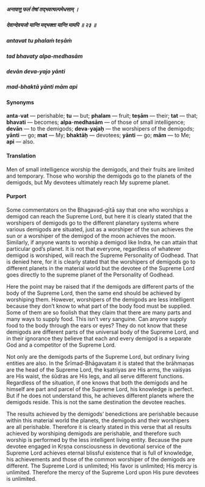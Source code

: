 ##### अन्तवत्तु फलं तेषां तद्भवत्यल्पमेधसाम् ।
##### देवान्देवयजो यान्ति मद्भक्ता यान्ति मामपि ॥ २३ ॥

##### antavat tu phalaṁ teṣāṁ
##### tad bhavaty alpa-medhasām
##### devān deva-yajo yānti
##### mad-bhaktā yānti mām api

#### Synonyms

**anta**-**vat** — perishable; **tu** — but; **phalam** — fruit; **teṣām** — their; **tat** — that; **bhavati** — becomes; **alpa**-**medhasām** — of those of small intelligence; **devān** — to the demigods; **deva**-**yajaḥ** — the worshipers of the demigods; **yānti** — go; **mat** — My; **bhaktāḥ** — devotees; **yānti** — go; **mām** — to Me; **api** — also.

#### Translation

Men of small intelligence worship the demigods, and their fruits are limited and temporary. Those who worship the demigods go to the planets of the demigods, but My devotees ultimately reach My supreme planet.

#### Purport

Some commentators on the Bhagavad-gītā say that one who worships a demigod can reach the Supreme Lord, but here it is clearly stated that the worshipers of demigods go to the different planetary systems where various demigods are situated, just as a worshiper of the sun achieves the sun or a worshiper of the demigod of the moon achieves the moon. Similarly, if anyone wants to worship a demigod like Indra, he can attain that particular god’s planet. It is not that everyone, regardless of whatever demigod is worshiped, will reach the Supreme Personality of Godhead. That is denied here, for it is clearly stated that the worshipers of demigods go to different planets in the material world but the devotee of the Supreme Lord goes directly to the supreme planet of the Personality of Godhead.

Here the point may be raised that if the demigods are different parts of the body of the Supreme Lord, then the same end should be achieved by worshiping them. However, worshipers of the demigods are less intelligent because they don’t know to what part of the body food must be supplied. Some of them are so foolish that they claim that there are many parts and many ways to supply food. This isn’t very sanguine. Can anyone supply food to the body through the ears or eyes? They do not know that these demigods are different parts of the universal body of the Supreme Lord, and in their ignorance they believe that each and every demigod is a separate God and a competitor of the Supreme Lord.

Not only are the demigods parts of the Supreme Lord, but ordinary living entities are also. In the Śrīmad-Bhāgavatam it is stated that the brāhmaṇas are the head of the Supreme Lord, the kṣatriyas are His arms, the vaiśyas are His waist, the śūdras are His legs, and all serve different functions. Regardless of the situation, if one knows that both the demigods and he himself are part and parcel of the Supreme Lord, his knowledge is perfect. But if he does not understand this, he achieves different planets where the demigods reside. This is not the same destination the devotee reaches.

The results achieved by the demigods’ benedictions are perishable because within this material world the planets, the demigods and their worshipers are all perishable. Therefore it is clearly stated in this verse that all results achieved by worshiping demigods are perishable, and therefore such worship is performed by the less intelligent living entity. Because the pure devotee engaged in Kṛṣṇa consciousness in devotional service of the Supreme Lord achieves eternal blissful existence that is full of knowledge, his achievements and those of the common worshiper of the demigods are different. The Supreme Lord is unlimited; His favor is unlimited; His mercy is unlimited. Therefore the mercy of the Supreme Lord upon His pure devotees is unlimited.